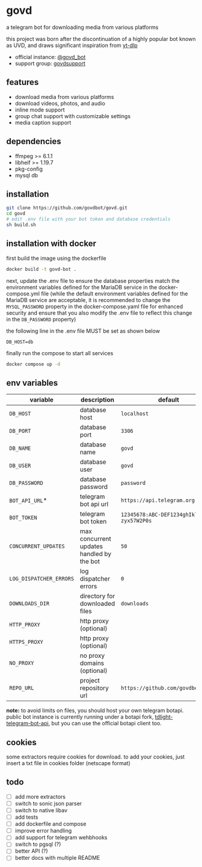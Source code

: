 # govd

a telegram bot for downloading media from various platforms

this project was born after the discontinuation of a highly popular bot known as UVD, and draws significant inspiration from [yt-dlp](https://github.com/yt-dlp/yt-dlp)

- official instance: [@govd_bot](https://t.me/govd_bot)
- support group: [govdsupport](https://t.me/govdsupport)

## features

- download media from various platforms
- download videos, photos, and audio
- inline mode support
- group chat support with customizable settings
- media caption support

## dependencies

- ffmpeg >= 6.1.1
- libheif >= 1.19.7
- pkg-config
- mysql db

## installation

```bash
git clone https://github.com/govdbot/govd.git
cd govd
# edit .env file with your bot token and database credentials
sh build.sh
```

## installation with docker
first build the image using the dockerfile

```bash
docker build -t govd-bot .
```

next, update the .env file to ensure the database properties match the environment variables defined for the MariaDB service in the docker-compose.yml file 
(while the default environment variables defined for the MariaDB service are acceptable, it is recommended to change the `MYSQL_PASSWORD` property in the docker-compose.yaml file for enhanced security and ensure that you also modify the .env file to reflect this change in the `DB_PASSWORD` property)

the following line in the .env file MUST be set as shown below

```env
DB_HOST=db
```

finally run the compose to start all services

```bash
docker compose up -d
```

## env variables

| variable              | description                                      | default                      |
|-----------------------|--------------------------------------------------|----------------------------------------|
| `DB_HOST`             | database host                                    | `localhost`                            |
| `DB_PORT`             | database port                                    | `3306`                                 |
| `DB_NAME`             | database name                                    | `govd`                                 |
| `DB_USER`             | database user                                    | `govd`                                 |
| `DB_PASSWORD`         | database password                                | `password`                             |
| `BOT_API_URL`*         | telegram bot api url                             | `https://api.telegram.org`             |
| `BOT_TOKEN`           | telegram bot token                               | `12345678:ABC-DEF1234ghIkl-zyx57W2P0s` |
| `CONCURRENT_UPDATES`  | max concurrent updates handled by the bot        | `50`                                   |
| `LOG_DISPATCHER_ERRORS` | log dispatcher errors        | `0`                                    |
| `DOWNLOADS_DIR`       | directory for downloaded files                   | `downloads`                            |
| `HTTP_PROXY`          | http proxy (optional)                            |                                        |
| `HTTPS_PROXY`         | http proxy (optional)                           |                                        |
| `NO_PROXY`            | no proxy domains (optional)                      |                                        |
| `REPO_URL`            | project repository url                           | `https://github.com/govdbot/govd`      |

**note:**
to avoid limits on files, you should host your own telegram botapi. public bot instance is currently running under a botapi fork, [tdlight-telegram-bot-api](https://github.com/tdlight-team/tdlight-telegram-bot-api), but you can use the official botapi client too.

## cookies

some extractors require cookies for download. to add your cookies, just insert a txt file in cookies folder (netscape format)

## todo

- [ ] add more extractors
- [ ] switch to sonic json parser
- [ ] switch to native libav
- [ ] add tests
- [ ] add dockerfile and compose
- [ ] improve error handling
- [ ] add support for telegram wehbhooks
- [ ] switch to pgsql (?)
- [ ] better API (?)
- [ ] better docs with multiple README
